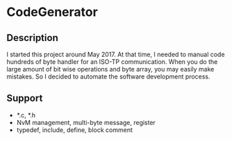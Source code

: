 # CodeGenerator
## Description
I started this project around May 2017. At that time, I needed to manual code hundreds of byte handler for an ISO-TP communication. When you do the large amount of bit wise operations and byte array, you may easily make mistakes. So I decided to automate the software development process.

## Support
* *.c, *.h
* NvM management, multi-byte message, register
* typedef, include, define, block comment

